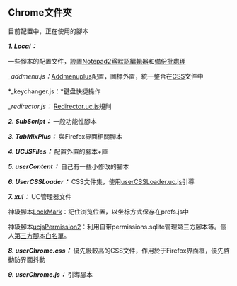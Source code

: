 Chrome文件夾
----------------
目前配置中，正在使用的腳本

***1. Local：***

 一些腳本的配置文件，[設置Notepad2爲默認編輯器][1]和[備份批處理][8]

*_addmenu.js：*[Addmenuplus][2]配置，圖標外置，統一整合在[CSS][3]文件中

*_keychanger.js：*鍵盘快捷操作

*_redirector.js：* [Redirector.uc.js][4]規則

***2. SubScript：***
一般功能性腳本

***3. TabMixPlus：***
與Firefox界面相關腳本

***4. UCJSFiles：***
配置外置的腳本+庫

***5. userContent：***
自己有一些小修攺的腳本

***6. UserCSSLoader：***
CSS文件集，使用[userCSSLoader.uc.js][5]引導

***7. xul：***
UC管理器文件

神級腳本[LockMark][6]：記住浏览位置，以坐标方式保存在prefs.js中

神級腳本[ucjsPermission2][7]：利用自带permissions.sqlite管理第三方腳本等。個人[第三方腳本白名單][9]。

***8. userChrome.css：***
優先級較高的CSS文件，作用於于Firefox界面框，優先啓動防界面抖動

***9. userChrome.js：***
引導腳本

  [1]: https://github.com/dupontjoy/userChromeJS/blob/master/userContent/setRelativeEditPath.uc.js
  [2]: https://github.com/ywzhaiqi/userChromeJS/tree/master/addmenuPlus
  [3]: https://github.com/dupontjoy/userChromeJS/blob/master/UserCSSLoader/%E5%BE%AE%E8%AA%BF%E2%80%94%E2%80%94%E5%9C%96%E6%A8%99%20%E7%BE%8E%E5%8C%96.css
  [4]: https://github.com/Drager-oos/userChrome/blob/master/MainScript/Redirector.uc.js
  [5]: https://github.com/dupontjoy/userChromeJS/blob/master/UCJSFiles/UserCSSLoader_ModOos.uc.js
  [6]: https://github.com/dupontjoy/userChromeJS/blob/master/xul/localMark_0.6.1.uc.xul
  [7]: https://github.com/dupontjoy/userChrome.js-Collections-/tree/master/ucjsPermission2.uc.xul
  [8]: https://github.com/dupontjoy/userChrome.js-Collections-/tree/master/BackupProfiles_7z
  [9]: https://github.com/dupontjoy/customization/blob/master/Rules/ucjsPermission-Whitelist.txt